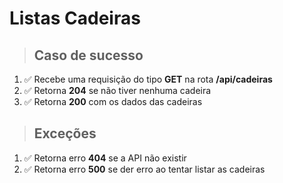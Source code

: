 # Listas Cadeiras

> ## Caso de sucesso

1. ✅ Recebe uma requisição do tipo **GET** na rota **/api/cadeiras**
3. ✅ Retorna **204** se não tiver nenhuma cadeira
4. ✅ Retorna **200** com os dados das cadeiras

> ## Exceções

1. ✅ Retorna erro **404** se a API não existir
2. ✅ Retorna erro **500** se der erro ao tentar listar as cadeiras